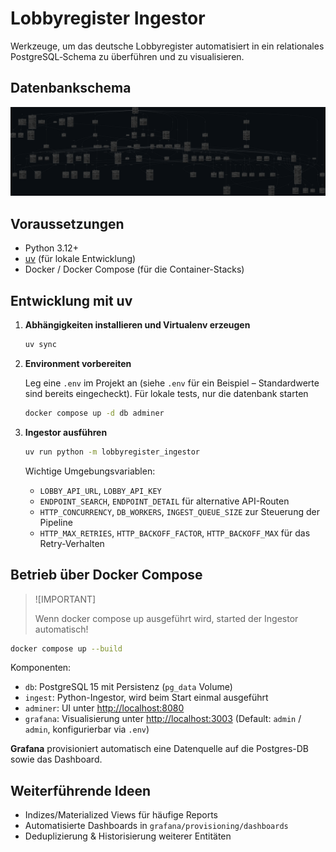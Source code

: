 # Lobbyregister Ingestor

Werkzeuge, um das deutsche Lobbyregister automatisiert in ein relationales
PostgreSQL‑Schema zu überführen und zu visualisieren.

## Datenbankschema

![schema](docs/ERD.png)

## Voraussetzungen

- Python 3.12+
- [uv](https://github.com/astral-sh/uv) (für lokale Entwicklung)
- Docker / Docker Compose (für die Container-Stacks)

## Entwicklung mit uv

1. **Abhängigkeiten installieren und Virtualenv erzeugen**

   ```bash
   uv sync
   ```

2. **Environment vorbereiten**

   Leg eine `.env` im Projekt an (siehe `.env` für ein Beispiel – Standardwerte
   sind bereits eingecheckt). Für lokale tests, nur die datenbank starten

   ```bash
   docker compose up -d db adminer
   ```

3. **Ingestor ausführen**

   ```bash
   uv run python -m lobbyregister_ingestor
   ```

   Wichtige Umgebungsvariablen:

   - `LOBBY_API_URL`, `LOBBY_API_KEY`
   - `ENDPOINT_SEARCH`, `ENDPOINT_DETAIL` für alternative API-Routen
   - `HTTP_CONCURRENCY`, `DB_WORKERS`, `INGEST_QUEUE_SIZE` zur Steuerung der Pipeline
   - `HTTP_MAX_RETRIES`, `HTTP_BACKOFF_FACTOR`, `HTTP_BACKOFF_MAX` für das Retry-Verhalten

## Betrieb über Docker Compose

>![IMPORTANT]
>
> Wenn docker compose up ausgeführt wird, started der Ingestor automatisch!

```bash
docker compose up --build
```

Komponenten:

- `db`: PostgreSQL 15 mit Persistenz (`pg_data` Volume)
- `ingest`: Python-Ingestor, wird beim Start einmal ausgeführt
- `adminer`: UI unter <http://localhost:8080>
- `grafana`: Visualisierung unter <http://localhost:3003>
  (Default: `admin` / `admin`, konfigurierbar via `.env`)

**Grafana** provisioniert automatisch eine Datenquelle auf die Postgres-DB sowie das Dashboard.

## Weiterführende Ideen

- Indizes/Materialized Views für häufige Reports
- Automatisierte Dashboards in `grafana/provisioning/dashboards`
- Deduplizierung & Historisierung weiterer Entitäten

